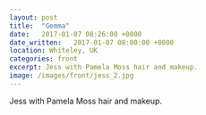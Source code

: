 ```yaml
---
layout: post
title:  "Gemma"
date:   2017-01-07 08:26:00 +0000
date_written:   2017-01-07 08:00:00 +0000
location: Whiteley, UK
categories: front
excerpt: Jess with Pamela Moss hair and makeup.
image: /images/front/jess_2.jpg
---
```

Jess with Pamela Moss hair and makeup.
